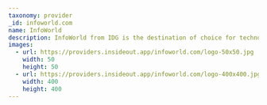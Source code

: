 ```yaml
---
taxonomy: provider
_id: infoworld.com
name: InfoWorld
description: InfoWorld from IDG is the destination of choice for technology decision makers and business leaders who seek expert, in-depth analysis of enterprise technology.
images:
  - url: https://providers.insideout.app/infoworld.com/logo-50x50.jpg
    width: 50
    height: 50
  - url: https://providers.insideout.app/infoworld.com/logo-400x400.jpg
    width: 400
    height: 400
---
```

